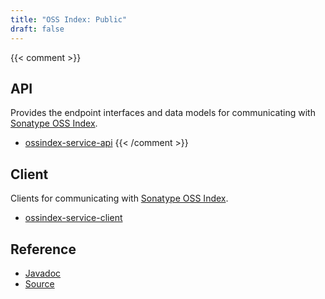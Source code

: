 ```yaml
---
title: "OSS Index: Public"
draft: false
---
```


{{< comment >}}
## API

Provides the endpoint interfaces and data models for communicating with [Sonatype OSS Index](https://ossindex.sonatype.org/). 

* [ossindex-service-api](api/)
{{< /comment >}}

## Client

Clients for communicating with [Sonatype OSS Index](https://ossindex.sonatype.org/).

* [ossindex-service-client](client/)

## Reference

* [Javadoc](maven/apidocs/)
* [Source](maven/xref/)
